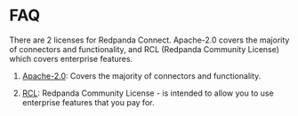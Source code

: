 # FAQ

There are 2 licenses for Redpanda Connect. Apache-2.0 covers the majority of connectors and functionality, and RCL (Redpanda Community License)
which covers enterprise features.

1. [Apache-2.0](Apache-2.0.txt): Covers the majority of connectors and functionality.

2. [RCL](rcl.md): Redpanda Community License - is intended to allow you to use enterprise features
that you pay for.
